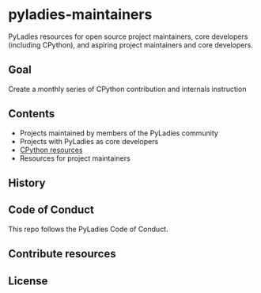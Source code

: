 # pyladies-maintainers

PyLadies resources for open source project maintainers, core developers
(including CPython), and aspiring project maintainers and core developers.

## Goal

Create a monthly series of CPython contribution and internals instruction

## Contents
- Projects maintained by members of the PyLadies community
- Projects with PyLadies as core developers
- [CPython resources](cpython/index.md)
- Resources for project maintainers

## History

## Code of Conduct
This repo follows the PyLadies Code of Conduct.

## Contribute resources

## License
